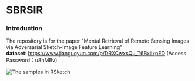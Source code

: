 # SBRSIR
### Introduction  
The repository is for the paper "Mental Retrieval of Remote Sensing Images via Adversarial Sketch-Image Feature Learning"  
**dataset**: https://www.jianguoyun.com/p/DRXCwxsQu_T6BxiixpED (Access Password：u8hMBv)

![The samples in RSketch](https://github.com/xufangchn/SBRSIR/blob/master/dataset/dataset.JPG)